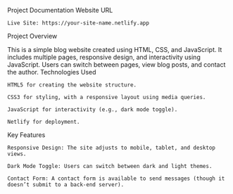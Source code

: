 Project Documentation
Website URL

    Live Site: https://your-site-name.netlify.app

Project Overview

This is a simple blog website created using HTML, CSS, and JavaScript. It includes multiple pages, responsive design, and interactivity using JavaScript. Users can switch between pages, view blog posts, and contact the author.
Technologies Used

    HTML5 for creating the website structure.

    CSS3 for styling, with a responsive layout using media queries.

    JavaScript for interactivity (e.g., dark mode toggle).

    Netlify for deployment.

Key Features

    Responsive Design: The site adjusts to mobile, tablet, and desktop views.

    Dark Mode Toggle: Users can switch between dark and light themes.

    Contact Form: A contact form is available to send messages (though it doesn’t submit to a back-end server).
